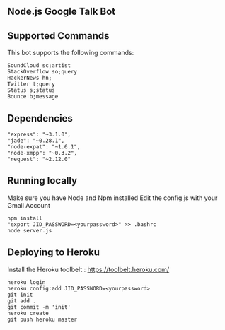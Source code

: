 Node.js Google Talk Bot
------------------------

Supported Commands
-------------------
This bot supports the following commands:
	
	SoundCloud sc;artist
	StackOverflow so;query
	HackerNews hn;
	Twitter t;query
	Status s;status
	Bounce b;message

Dependencies
-------------
	"express": "~3.1.0",
	"jade": "~0.28.1",
	"node-expat": "~1.6.1",
	"node-xmpp": "~0.3.2",
	"request": "~2.12.0"


Running locally
--------------------------------
Make sure you have Node and Npm installed
Edit the config.js with your Gmail Account

	npm install
	"export JID_PASSWORD=<yourpassword>" >> .bashrc
	node server.js



Deploying to Heroku
--------------------
Install the Heroku toolbelt : https://toolbelt.heroku.com/
	
	heroku login
	heroku config:add JID_PASSWORD=<yourpassword>
	git init
	git add .
	git commit -m 'init'
	heroku create
	git push heroku master